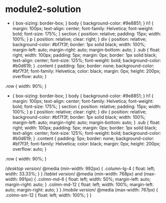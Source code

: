 # module2-solution
* {
  box-sizing: border-box;
}
body {
  background-color: #9e8851;
}
h1 {
  margin: 100px;
  text-align: center;
  font-family: Helvetica;
  font-weight: bold;
  font-size: 175%;
}
section {
  position: relative;
  padding: 15px;
  width: 100%;
}
p {
  position: relative;
  clear: right;
}
div {
  position: relative;
  background-color: #bf7f3f;
  border: 1px solid black;
  width: 100%;
  margin-left: auto;
  margin-right: auto;
  margin-bottom: auto;
}
.sub {
  float: right;
  width: 100px;
  padding: 5px;
  margin: 0px;
  border: 1px solid black;
  text-align: center;
  font-size: 125%;
  font-weight: bold;
  background-color: #b0d619;
}
.content {
  padding: 5px;
  border: none;
  background-color: #bf7f3f;
  font-family: Helvetica;
  color: black;
  margin: 0px;
  height: 200px;
  overflow: auto;
}

.row {
  width: 90%;
}

* {
  box-sizing: border-box;
}
body {
  background-color: #9e8851;
}
h1 {
  margin: 100px;
  text-align: center;
  font-family: Helvetica;
  font-weight: bold;
  font-size: 175%;
}
section {
  position: relative;
  padding: 15px;
  width: 100%;
}
p {
  position: relative;
  clear: right;
}
div {
  position: relative;
  background-color: #bf7f3f;
  border: 1px solid black;
  width: 100%;
  margin-left: auto;
  margin-right: auto;
  margin-bottom: auto;
}
.sub {
  float: right;
  width: 100px;
  padding: 5px;
  margin: 0px;
  border: 1px solid black;
  text-align: center;
  font-size: 125%;
  font-weight: bold;
  background-color: #b0d619;
}
.content {
  padding: 5px;
  border: none;
  background-color: #bf7f3f;
  font-family: Helvetica;
  color: black;
  margin: 0px;
  height: 200px;
  overflow: auto;
}

.row {
  width: 90%;
}

/*desktop version*/
@media (min-width: 992px) {
  .column-lg-4 {
    float: left;
    width: 33.33%;
  }
}
/*tablet version*/
@media (min-width: 768px) and (max-width: 991px) {
  .colmn-md-6 {
    float: left;
    width: 50%;
    margin-left: auto;
    margin-right: auto;
  }
  .colmn-md-12 {
    float: left;
    width: 100%;
    margin-left: auto;
    margin-right: auto;
  }
}
/*mobile version*/
@media (max-width: 767px) {
  .colmn-sm-12 {
    float: left;
    width: 100%;
  }
}